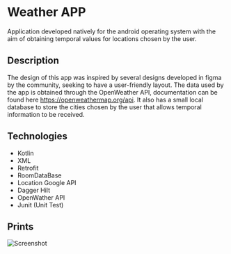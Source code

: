 # Weather APP
Application developed natively for the android operating system with the aim of obtaining temporal values ​​for locations chosen by the user.

## Description
The design of this app was inspired by several designs developed in figma by the community, seeking to have a user-friendly layout. The data used by the app is obtained through the OpenWeather API, documentation can be found here https://openweathermap.org/api. It also has a small local database to store the cities chosen by the user that allows temporal information to be received.



## Technologies

* Kotlin
* XML
* Retrofit
* RoomDataBase
* Location Google API
* Dagger Hilt
* OpenWather API
* Junit (Unit Test)

## Prints
![Screenshot]([https://github.com/[username]/[reponame]/blob/[branch]/image.jpg?raw=true](https://github.com/LucasPrioste92/APPWeather/blob/main/images/main.png)https://github.com/LucasPrioste92/APPWeather/blob/main/images/main.png)
